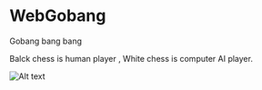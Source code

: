 # WebGobang
Gobang bang bang

Balck chess is human player , White chess is computer AI player.

![Alt text](https://i.imgur.com/N7tPUp4.png)
